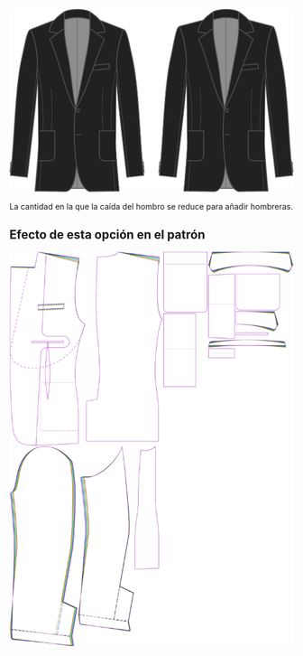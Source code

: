 
![Reducción de caída del hombro](shoulderslopereduction.svg)

La cantidad en la que la caída del hombro se reduce para añadir hombreras.


## Efecto de esta opción en el patrón
![Esta imagen muestra el efecto de esta opción superponiendo varias variantes que tienen un valor diferente para esta opción](jaeger_shoulderslopereduction_sample.svg "Efecto de esta opción en el patrón")